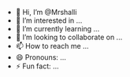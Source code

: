 - 👋 Hi, I’m @Mrshalli
- 👀 I’m interested in ...
- 🌱 I’m currently learning ...
- 💞️ I’m looking to collaborate on ...
- 📫 How to reach me ...
- 😄 Pronouns: ...
- ⚡ Fun fact: ...

<!---
Mrshalli/Mrshalli is a ✨ special ✨ repository because its `README.md` (this file) appears on your GitHub profile.
You can click the Preview link to take a look at your changes.
--->
